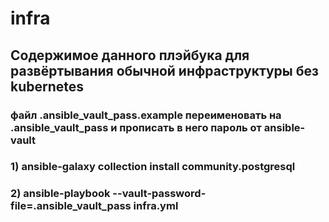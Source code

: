# infra
## Содержимое данного плэйбука для развёртывания обычной инфраструктуры без kubernetes

### файл .ansible_vault_pass.example переименовать на .ansible_vault_pass и прописать в него пароль от ansible-vault
### 1) ansible-galaxy collection install community.postgresql
### 2) ansible-playbook --vault-password-file=.ansible_vault_pass infra.yml
